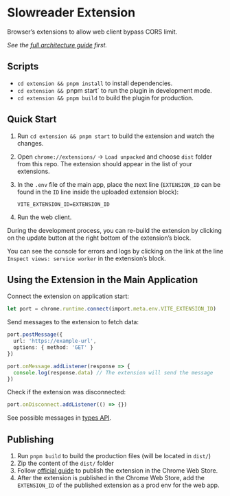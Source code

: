 # Slowreader Extension

Browser’s extensions to allow web client bypass CORS limit.

_See the [full architecture guide](../README.md) first._

## Scripts

- `cd extension && pnpm install` to install dependencies.
- `cd extension && `pnpm start` to run the plugin in development mode.
- `cd extension && pnpm build` to build the plugin for production.

## Quick Start

1. Run `cd extension && pnpm start` to build the extension and watch the changes.
2. Open `chrome://extensions/` → `Load unpacked` and choose `dist` folder from this repo. The extension should appear in the list of your extensions.
3. In the `.env` file of the main app, place the next line (`EXTENSION_ID` can be found in the `ID` line inside the uploaded extension block):

   ```
   VITE_EXTENSION_ID=EXTENSION_ID
   ```

4. Run the web client.

During the development process, you can re-build the extension by clicking on the update button at the right bottom of the extension’s block.

You can see the console for errors and logs by clicking on the link at the line `Inspect views: service worker` in the extension’s block.

## Using the Extension in the Main Application

Connect the extension on application start:

```ts
let port = chrome.runtime.connect(import.meta.env.VITE_EXTENSION_ID)
```

Send messages to the extension to fetch data:

```ts
port.postMessage({
  url: 'https://example-url',
  options: { method: 'GET' }
})

port.onMessage.addListener(response => {
  console.log(response.data) // The extension will send the message
})
```

Check if the extension was disconnected:

```ts
port.onDisconnect.addListener(() => {})
```

See possible messages in [types API](./src/api.ts).

## Publishing

1. Run `pnpm build` to build the production files (will be located in `dist/`)
2. Zip the content of the `dist/` folder
3. Follow [official guide](https://developer.chrome.com/docs/webstore/publish) to publish the extension in the Chrome Web Store.
4. After the extension is published in the Chrome Web Store, add the `EXTENSION_ID` of the published extension as a prod env for the web app.

